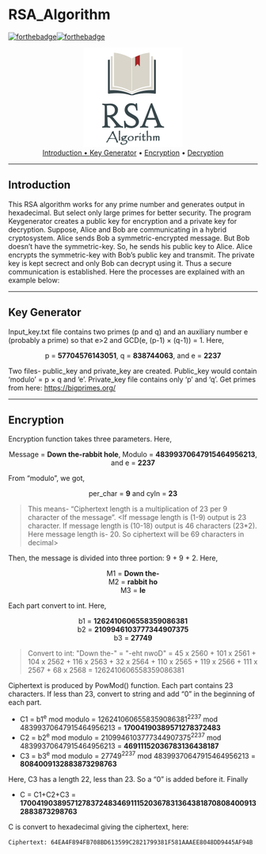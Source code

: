 # RSA_Algorithm
[![forthebadge](https://forthebadge.com/images/badges/made-with-python.svg)](https://forthebadge.com)[![forthebadge](https://forthebadge.com/images/badges/built-with-love.svg)](https://forthebadge.com)

<p align = "center">
<img src = "images/RSA.png" width = "200"> <br> 
<a href="#Introduction">Introduction •  </a><a href="#key-generation">Key Generator</a> • <a href="#encryption">Encryption</a> • <a href="#decryption">Decryption</a>
</p>

---
Introduction
---

This RSA algorithm works for any prime number and generates output in hexadecimal. But select only large primes for better security. The program Keygenerator creates a public key for encryption and a private key for decryption. Suppose, Alice and Bob are communicating in a hybrid cryptosystem. Alice sends Bob a symmetric-encrypted message. But Bob doesn’t have the symmetric-key. So, he sends his public key to Alice. Alice encrypts the symmetric-key with Bob’s public key and transmit. The private key is kept secrect and only Bob can decrypt using it. Thus a secure communication is established. Here the processes are explained with an example below:

---
Key Generator
---

Input_key.txt file contains two primes (p and q) and an auxiliary number e (probably a prime) so that e>2 and GCD(e, (p-1) × (q-1)) = 1. Here, <p align = "center">
p = __57704576143051__, q = __838744063__, and e = __2237__ <br>
</p> 

Two files- public_key and private_key are created. Public_key would contain ‘modulo’ = p × q and ‘e’. Private_key file contains only ‘p’ and ‘q’. Get primes from here: https://bigprimes.org/


---
Encryption
---

Encryption function takes three parameters. Here, <p align = "center">
Message = __Down the-rabbit hole__, Modulo = __48399370647915464956213__, and e = __2237__ <br>
</p> 

From “modulo”, we got, <p align = "center">
per_char = __9__ and cyln = __23__ <br>
  </p>
  
 > This means- “Ciphertext length is a multiplication of 23 per 9 character of the message”. <If message length is (1-9) output is 23 character. If message length is (10-18) output is 46 characters (23*2). Here message length is- 20. So ciphertext will be 69 characters in decimal>

Then, the message is divided into three portion: 9 + 9 + 2. Here,<p align = "center">
M1 = __Down the-__ <br>
M2 = __rabbit ho__ <br>
M3 = __le__ <br>
</p>

Each part convert to int. Here,<p align = "center">
b1 = __1262410606558359086381__ <br>
b2 = __2109946103777344907375__ <br>
b3 = __27749__ <br>
  </p>
  
  > Convert to int: "Down the-" = "-eht nwoD" =  45 x 2560 + 101 x 2561 + 104 x 2562 + 116 x 2563 + 32 x 2564 + 110 x 2565 + 119 x 2566 + 111 x 2567 + 68 x 2568 = 1262410606558359086381
  
Ciphertext is produced by PowMod() function. Each part contains 23 characters. If less than 23, convert to string and add “0” in the beginning of each part. <br>
* C1 = b1<sup>e</sup> mod modulo = 1262410606558359086381<sup>2237</sup> mod 48399370647915464956213 = __17004190389571278372483__ <br>
* C2 = b2<sup>e</sup> mod modulo = 2109946103777344907375<sup>2237</sup> mod 48399370647915464956213 = __46911152036783136438187__ <br>
* C3 = b3<sup>e</sup> mod modulo = 27749<sup>2237</sup> mod 48399370647915464956213 = __8084009132883873298763__ <br>

Here, C3 has a length 22, less than 23. So a “0” is added before it. Finally
* C = C1+C2+C3 = __170041903895712783724834691115203678313643818708084009132883873298763__ <br>

C is convert to hexadecimal giving the ciphertext, here:
 ```
 Ciphertext: 64EA4F894FB708BD613599C2821799381F581AAAEE8048DD9445AF94B
 ```

